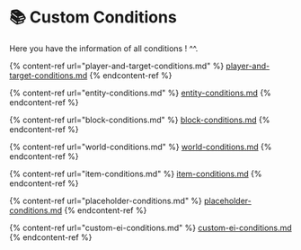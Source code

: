 # 📚 Custom Conditions

Here you have the information of all conditions ! ^^.

{% content-ref url="player-and-target-conditions.md" %}
[player-and-target-conditions.md](player-and-target-conditions.md)
{% endcontent-ref %}

{% content-ref url="entity-conditions.md" %}
[entity-conditions.md](entity-conditions.md)
{% endcontent-ref %}

{% content-ref url="block-conditions.md" %}
[block-conditions.md](block-conditions.md)
{% endcontent-ref %}

{% content-ref url="world-conditions.md" %}
[world-conditions.md](world-conditions.md)
{% endcontent-ref %}

{% content-ref url="item-conditions.md" %}
[item-conditions.md](item-conditions.md)
{% endcontent-ref %}

{% content-ref url="placeholder-conditions.md" %}
[placeholder-conditions.md](placeholder-conditions.md)
{% endcontent-ref %}

{% content-ref url="custom-ei-conditions.md" %}
[custom-ei-conditions.md](custom-ei-conditions.md)
{% endcontent-ref %}
